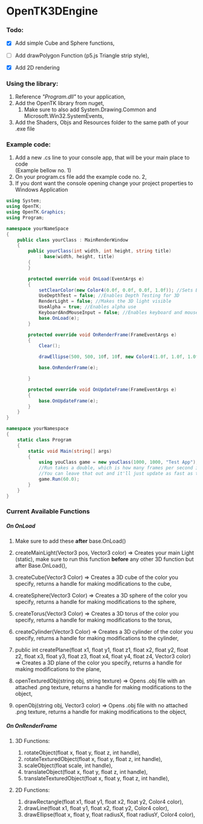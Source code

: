 # OpenTK3DEngine

### Todo:

- [x] Add simple Cube and Sphere functions,

- [ ] Add drawPolygon Function (p5.js Triangle strip style),

- [x] Add 2D rendering

### Using the library:

1. Reference *"Program.dll"* to your application,
2. Add the OpenTK library from nuget,
    1. Make sure to also add System.Drawing.Common and Microsoft.Win32.SystemEvents,
3. Add the Shaders, Objs and Resources folder to the same path of your .exe file

### Example code:

1. Add a new .cs line to your console app, that will be your main place to code <br>(Example bellow no. 1)
2. On your program.cs file add the example code no. 2,
3. If you dont want the console opening change your project properties to Windows Application

```c#
using System;
using OpenTK;
using OpenTK.Graphics;
using Program;

namespace yourNameSpace
{
    public class yourClass : MainRenderWindow
    {
        public yourClass(int width, int height, string title)
            : base(width, height, title)
        {
        }

        protected override void OnLoad(EventArgs e)
        {
            setClearColor(new Color4(0.0f, 0.0f, 0.0f, 1.0f)); //Sets Background Color
            UseDepthTest = false; //Enables Depth Testing for 3D
            RenderLight = false; //Makes the 3D light visible
            UseAlpha = true; //Enables alpha use
            KeyboardAndMouseInput = false; //Enables keyboard and mouse input for 3D movement
            base.OnLoad(e);
        }

        protected override void OnRenderFrame(FrameEventArgs e)
        {
            Clear();

            drawEllipse(500, 500, 10f, 10f, new Color4(1.0f, 1.0f, 1.0f, 1.0f)); //Draws a circle

            base.OnRenderFrame(e);

        }

        protected override void OnUpdateFrame(FrameEventArgs e)
        {
            base.OnUpdateFrame(e);
        }
    }
}
```
```C#
namespace yourNamespace
{
    static class Program
    {
        static void Main(string[] args)
        {
            using youClass game = new youClass(1000, 1000, "Test App");
            //Run takes a double, which is how many frames per second it should strive to reach.
            //You can leave that out and it'll just update as fast as the hardware will allow it.
            game.Run(60.0);
        }
    }
}
```

### Current Available Functions

##### On **OnLoad**
 
1. Make sure to add these **after** base.OnLoad()

1. createMainLight(Vector3 pos, Vector3 color) => Creates your main Light (static), make sure to run this function __before__ any other 3D function but after Base.OnLoad(),

1. createCube(Vector3 Color) => Creates a 3D cube of the color you specify, returns a handle for making modifications to the cube,

1. createSphere(Vector3 Color) => Creates a 3D sphere of the color you specify, returns a handle for making modifications to the sphere,

1. createTorus(Vector3 Color) => Creates a 3D torus of the color you specify, returns a handle for making modifications to the torus,

1. createCylinder(Vector3 Color) => Creates a 3D cylinder of the color you specify, returns a handle for making modifications to the cylinder,

1. public int createPlane(float x1, float y1, float z1, float x2, float y2, float z2, float x3, float y3, float z3, float x4, float y4, float z4, Vector3 color) => Creates a 3D plane of the color you specify, returns a handle for making modifications to the plane,

1. openTexturedObj(string obj, string texture) => Opens .obj file with an attached .png texture, returns a handle for making modifications to the object,

1. openObj(string obj, Vector3 color) => Opens .obj file with no attached .png texture, returns a handle for making modifications to the object,

##### On **OnRenderFrame**

1. 3D Functions:
    1. rotateObject(float x, float y, float z, int handle),
    1. rotateTexturedObject(float x, float y, float z, int handle),
    1. scaleObject(float scale, int handle),
    1. translateObject(float x, float y, float z, int handle),
    1. translateTexturedObject(float x, float y, float z, int handle),

1. 2D Functions:
    1. drawRectangle(float x1, float y1, float x2, float y2, Color4 color),
    1. drawLine(float x1, float y1, float x2, float y2, Color4 color),
    1. drawEllipse(float x, float y, float radiusX, float radiusY, Color4 color),

 
